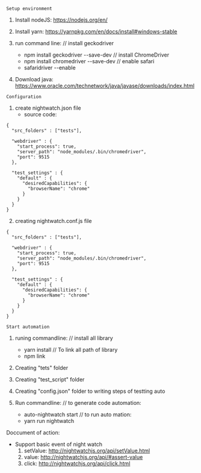 ```
Setup environment
```
1. Install nodeJS:
https://nodejs.org/en/

2. Install yarn: 
https://yarnpkg.com/en/docs/install#windows-stable


3. run command line:
    // install geckodriver
    - npm install geckodriver --save-dev 
    // install ChromeDriver
    - npm install chromedriver --save-dev
    // enable safari
    - safaridriver --enable

4. Download java: https://www.oracle.com/technetwork/java/javase/downloads/index.html


```
Configuration
```
1. create nightwatch.json file
    - source code:
```
{
  "src_folders" : ["tests"],

  "webdriver" : {
    "start_process": true,
    "server_path": "node_modules/.bin/chromedriver",
    "port": 9515
  },

  "test_settings" : {
    "default" : {
      "desiredCapabilities": {
        "browserName": "chrome"
      }
    }
  }
}
```

2. creating nightwatch.conf.js file
```
{
  "src_folders" : ["tests"],

  "webdriver" : {
    "start_process": true,
    "server_path": "node_modules/.bin/chromedriver",
    "port": 9515
  },

  "test_settings" : {
    "default" : {
      "desiredCapabilities": {
        "browserName": "chrome"
      }
    }
  }
}
```


```
Start automation
```
1. runing commandline:
    // install all library
    - yarn install
    // To link all path of library
    - npm link

2. Creating "tets" folder
3. Creating "test_script" folder
4. Creating "config.json" folder to writing steps of testting auto
5. Run commandline: 
    // to generate code automation:
    - auto-nightwatch start
    // to run auto mation:
    - yarn run nightwatch


Doccument of action:
- Support basic event of night watch
  1. setValue: http://nightwatchjs.org/api/setValue.html
  2. value: http://nightwatchjs.org/api/#assert-value
  3. click: http://nightwatchjs.org/api/click.html
  
